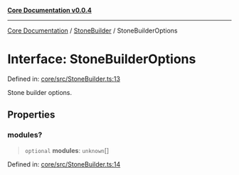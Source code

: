 [**Core Documentation v0.0.4**](../../README.md)

***

[Core Documentation](../../modules.md) / [StoneBuilder](../README.md) / StoneBuilderOptions

# Interface: StoneBuilderOptions

Defined in: [core/src/StoneBuilder.ts:13](https://github.com/stonemjs/core/blob/e4675fc5d1a8e120fdb4d54e226a2496fdda3681/src/StoneBuilder.ts#L13)

Stone builder options.

## Properties

### modules?

> `optional` **modules**: `unknown`[]

Defined in: [core/src/StoneBuilder.ts:14](https://github.com/stonemjs/core/blob/e4675fc5d1a8e120fdb4d54e226a2496fdda3681/src/StoneBuilder.ts#L14)
